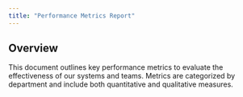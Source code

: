 ```yaml
---
title: "Performance Metrics Report"
---
```


## Overview
This document outlines key performance metrics to evaluate the effectiveness of our systems and teams. Metrics are categorized by department and include both quantitative and qualitative measures.



